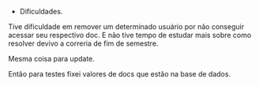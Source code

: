 - Dificuldades.

Tive dificuldade em remover um determinado usuário por não conseguir acessar seu respectivo doc. E não tive tempo de estudar mais sobre como resolver devivo a correria de fim de semestre.

Mesma coisa para update.

Então para testes fixei valores de docs que estão na base de dados.